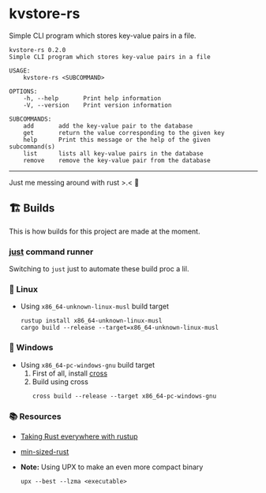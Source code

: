 # kvstore-rs

Simple CLI program which stores key-value pairs in a file.

```console
kvstore-rs 0.2.0
Simple CLI program which stores key-value pairs in a file

USAGE:
    kvstore-rs <SUBCOMMAND>

OPTIONS:
    -h, --help       Print help information
    -V, --version    Print version information

SUBCOMMANDS:
    add       add the key-value pair to the database
    get       return the value corresponding to the given key
    help      Print this message or the help of the given subcommand(s)
    list      lists all key-value pairs in the database
    remove    remove the key-value pair from the database
```

---
Just me messing around with rust >.<  🦀


## 🏗️ Builds

This is how builds for this project are made at the moment.

### [just](https://github.com/casey/just) command runner
Switching to `just` just to automate these build proc a lil.

### :penguin: Linux

- Using `x86_64-unknown-linux-musl` build target
    ```console
    rustup install x86_64-unknown-linux-musl
    cargo build --release --target=x86_64-unknown-linux-musl
    ```

### :toilet: Windows

- Using `x86_64-pc-windows-gnu` build target
    1. First of all, install [cross](https://github.com/cross-rs/cross)
    2. Build using cross
        ```console
        cross build --release --target x86_64-pc-windows-gnu
        ```


### :books: Resources

- [Taking Rust everywhere with rustup](https://blog.rust-lang.org/2016/05/13/rustup.html)
- [min-sized-rust](https://github.com/johnthagen/min-sized-rust)

- **Note:** Using UPX to make an even more compact binary
    ```console
    upx --best --lzma <executable>
    ```
